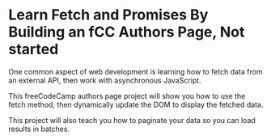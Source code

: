 # Learn Fetch and Promises By Building an fCC Authors Page, Not started

One common aspect of web development is learning how to fetch data from an external API, then work with asynchronous JavaScript.

This freeCodeCamp authors page project will show you how to use the fetch method, then dynamically update the DOM to display the fetched data.

This project will also teach you how to paginate your data so you can load results in batches.
